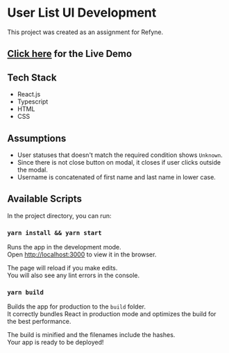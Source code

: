 # User List UI Development

This project was created as an assignment for Refyne.

## [Click here](https://goldsgym-visitors.netlify.app/) for the Live Demo

## Tech Stack

- React.js
- Typescript
- HTML
- CSS

## Assumptions

- User statuses that doesn't match the required condition shows `Unknown`.
- Since there is not close button on modal, it closes if user clicks outside the modal.
- Username is concatenated of first name and last name in lower case.

## Available Scripts

In the project directory, you can run:

### `yarn install && yarn start`

Runs the app in the development mode.\
Open [http://localhost:3000](http://localhost:3000) to view it in the browser.

The page will reload if you make edits.\
You will also see any lint errors in the console.

### `yarn build`

Builds the app for production to the `build` folder.\
It correctly bundles React in production mode and optimizes the build for the best performance.

The build is minified and the filenames include the hashes.\
Your app is ready to be deployed!
